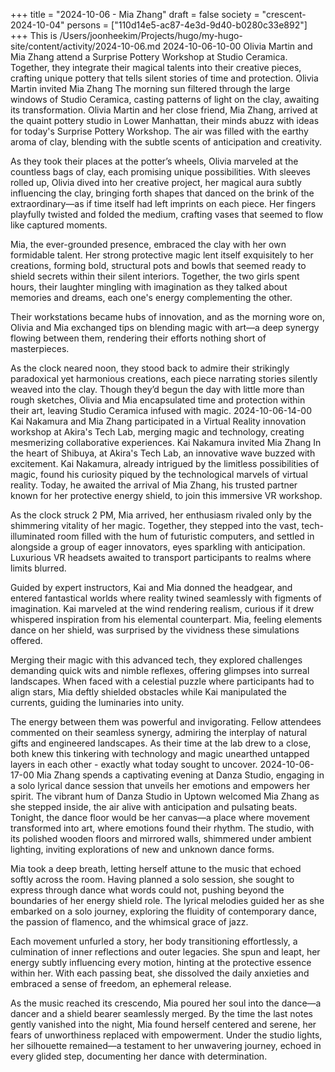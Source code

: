 +++
title = "2024-10-06 - Mia Zhang"
draft = false
society = "crescent-2024-10-04"
persons = ["110d14e5-ac87-4e3d-9d40-b0280c33e892"]
+++
This is /Users/joonheekim/Projects/hugo/my-hugo-site/content/activity/2024-10-06.md
2024-10-06-10-00
Olivia Martin and Mia Zhang attend a Surprise Pottery Workshop at Studio Ceramica. Together, they integrate their magical talents into their creative pieces, crafting unique pottery that tells silent stories of time and protection.
Olivia Martin invited Mia Zhang
The morning sun filtered through the large windows of Studio Ceramica, casting patterns of light on the clay, awaiting its transformation. Olivia Martin and her close friend, Mia Zhang, arrived at the quaint pottery studio in Lower Manhattan, their minds abuzz with ideas for today's Surprise Pottery Workshop. The air was filled with the earthy aroma of clay, blending with the subtle scents of anticipation and creativity.

As they took their places at the potter’s wheels, Olivia marveled at the countless bags of clay, each promising unique possibilities. With sleeves rolled up, Olivia dived into her creative project, her magical aura subtly influencing the clay, bringing forth shapes that danced on the brink of the extraordinary—as if time itself had left imprints on each piece. Her fingers playfully twisted and folded the medium, crafting vases that seemed to flow like captured moments.

Mia, the ever-grounded presence, embraced the clay with her own formidable talent. Her strong protective magic lent itself exquisitely to her creations, forming bold, structural pots and bowls that seemed ready to shield secrets within their silent interiors. Together, the two girls spent hours, their laughter mingling with imagination as they talked about memories and dreams, each one's energy complementing the other. 

Their workstations became hubs of innovation, and as the morning wore on, Olivia and Mia exchanged tips on blending magic with art—a deep synergy flowing between them, rendering their efforts nothing short of masterpieces.

As the clock neared noon, they stood back to admire their strikingly paradoxical yet harmonious creations, each piece narrating stories silently weaved into the clay. Though they’d begun the day with little more than rough sketches, Olivia and Mia encapsulated time and protection within their art, leaving Studio Ceramica infused with magic.
2024-10-06-14-00
Kai Nakamura and Mia Zhang participated in a Virtual Reality innovation workshop at Akira's Tech Lab, merging magic and technology, creating mesmerizing collaborative experiences.
Kai Nakamura invited Mia Zhang
In the heart of Shibuya, at Akira's Tech Lab, an innovative wave buzzed with excitement. Kai Nakamura, already intrigued by the limitless possibilities of magic, found his curiosity piqued by the technological marvels of virtual reality. Today, he awaited the arrival of Mia Zhang, his trusted partner known for her protective energy shield, to join this immersive VR workshop.

As the clock struck 2 PM, Mia arrived, her enthusiasm rivaled only by the shimmering vitality of her magic. Together, they stepped into the vast, tech-illuminated room filled with the hum of futuristic computers, and settled in alongside a group of eager innovators, eyes sparkling with anticipation. Luxurious VR headsets awaited to transport participants to realms where limits blurred.

Guided by expert instructors, Kai and Mia donned the headgear, and entered fantastical worlds where reality twined seamlessly with figments of imagination. Kai marveled at the wind rendering realism, curious if it drew whispered inspiration from his elemental counterpart. Mia, feeling elements dance on her shield, was surprised by the vividness these simulations offered.

Merging their magic with this advanced tech, they explored challenges demanding quick wits and nimble reflexes, offering glimpses into surreal landscapes. When faced with a celestial puzzle where participants had to align stars, Mia deftly shielded obstacles while Kai manipulated the currents, guiding the luminaries into unity.

The energy between them was powerful and invigorating. Fellow attendees commented on their seamless synergy, admiring the interplay of natural gifts and engineered landscapes. As their time at the lab drew to a close, both knew this tinkering with technology and magic unearthed untapped layers in each other - exactly what today sought to uncover.
2024-10-06-17-00
Mia Zhang spends a captivating evening at Danza Studio, engaging in a solo lyrical dance session that unveils her emotions and empowers her spirit.
The vibrant hum of Danza Studio in Uptown welcomed Mia Zhang as she stepped inside, the air alive with anticipation and pulsating beats. Tonight, the dance floor would be her canvas—a place where movement transformed into art, where emotions found their rhythm. The studio, with its polished wooden floors and mirrored walls, shimmered under ambient lighting, inviting explorations of new and unknown dance forms.

Mia took a deep breath, letting herself attune to the music that echoed softly across the room. Having planned a solo session, she sought to express through dance what words could not, pushing beyond the boundaries of her energy shield role. The lyrical melodies guided her as she embarked on a solo journey, exploring the fluidity of contemporary dance, the passion of flamenco, and the whimsical grace of jazz.

Each movement unfurled a story, her body transitioning effortlessly, a culmination of inner reflections and outer legacies. She spun and leapt, her energy subtly influencing every motion, hinting at the protective essence within her. With each passing beat, she dissolved the daily anxieties and embraced a sense of freedom, an ephemeral release.

As the music reached its crescendo, Mia poured her soul into the dance—a dancer and a shield bearer seamlessly merged. By the time the last notes gently vanished into the night, Mia found herself centered and serene, her fears of unworthiness replaced with empowerment. Under the studio lights, her silhouette remained—a testament to her unwavering journey, echoed in every glided step, documenting her dance with determination.
